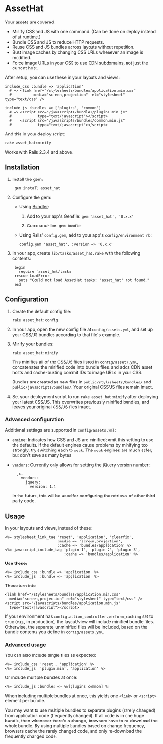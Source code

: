 AssetHat
========
Your assets are covered.

* Minify CSS and JS with one command. (Can be done on deploy instead of
  at runtime.)
* Bundle CSS and JS to reduce HTTP requests.
* Reuse CSS and JS bundles across layouts without repetition.
* Bust image caches by changing CSS URLs whenever an image is modified.
* Force image URLs in your CSS to use CDN subdomains, not just the current
  host.

After setup, you can use these in your layouts and views:

    include_css :bundle => 'application'
      # => <link href="/stylesheets/bundles/application.min.css"
      #          media="screen,projection" rel="stylesheet" type="text/css" />

    include_js :bundles => ['plugins', 'common']
      # => <script src="/javascripts/bundles/plugins.min.js"
      #            type="text/javascript"></script>
      #    <script src="/javascripts/bundles/common.min.js"
      #            type="text/javascript"></script>

And this in your deploy script:

    rake asset_hat:minify

Works with Rails 2.3.4 and above.



Installation
------------

1. Install the gem:

        gem install asset_hat

2. Configure the gem:

    * Using [Bundler](http://github.com/wycats/bundler):

        1.  Add to your app's Gemfile: `gem 'asset_hat', '0.x.x'`

        2.  Command-line: `gem bundle`

    * Using Rails' `config.gem`, add to your app's `config/environment.rb`:

        `config.gem 'asset_hat', :version => '0.x.x'`

3. In your app, create `lib/tasks/asset_hat.rake` with the following contents:

        begin
          require 'asset_hat/tasks'
        rescue LoadError
          puts "Could not load AssetHat tasks: 'asset_hat' not found."
        end



Configuration
-------------

1.  Create the default config file:

        rake asset_hat:config

2.  In your app, open the new config file at `config/assets.yml`, and set up
    your CSS/JS bundles according to that file's example.

3.  Minify your bundles:

        rake asset_hat:minify

    This minifies all of the CSS/JS files listed in `config/assets.yml`,
    concatenates the minified code into bundle files, and adds CDN asset hosts
    and cache-busting commit IDs to image URLs in your CSS.

    Bundles are created as new files in `public/stylesheets/bundles/` and
    `public/javascripts/bundles/`. Your original CSS/JS files remain intact.

4.  Set your deployment script to run `rake asset_hat:minify` after deploying
    your latest CSS/JS. This overwrites previously minified bundles, and
    leaves your original CSS/JS files intact.

### Advanced configuration ###

Additional settings are supported in `config/assets.yml`:

* `engine`: Indicates how CSS and JS are minified; omit this setting to use
  the defaults. If the default engines cause problems by minifying too
  strongly, try switching each to `weak`. The `weak` engines are much safer,
  but don't save as many bytes.

* `vendors`: Currently only allows for setting the jQuery version number:

        js:
          vendors:
            jquery:
              version: 1.4

  In the future, this will be used for configuring the retrieval of other
  third-party code.



Usage
-----

In your layouts and views, instead of these:

    <%= stylesheet_link_tag 'reset', 'application', 'clearfix',
                            :media => 'screen,projection',
                            :cache => 'bundles/application' %>
    <%= javascript_include_tag 'plugin-1', 'plugin-2', 'plugin-3',
                               :cache => 'bundles/application' %>

**Use these:**

    <%= include_css :bundle => 'application' %>
    <%= include_js  :bundle => 'application' %>

These turn into:

    <link href="/stylesheets/bundles/application.min.css"
      media="screen,projection" rel="stylesheet" type="text/css" />
    <script src="/javascripts/bundles/application.min.js"
      type="text/javascript"></script>

If your environment has `config.action_controller.perform_caching` set to
`true` (e.g., in production), the layout/view will include minified bundle
files. Otherwise, the separate, unminified files will be included, based on
the bundle contents you define in `config/assets.yml`.

### Advanced usage ###

You can also include single files as expected:

    <%= include_css 'reset', 'application' %>
    <%= include_js  'plugin.min', 'application' %>

Or include multiple bundles at once:

    <%= include_js :bundles => %w[plugins common] %>

When including multiple bundles at once, this yields one `<link>` or
`<script>` element per bundle.

You may want to use multiple bundles to separate plugins (rarely changed) from
application code (frequently changed). If all code is in one huge bundle, then
whenever there's a change, browsers have to re-download the whole bundle. By
using multiple bundles based on change frequency, browsers cache the rarely
changed code, and only re-download the frequently changed code.
